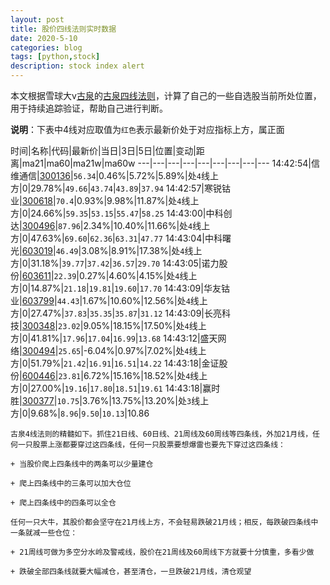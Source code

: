 ```yaml
---
layout: post
title: 股价四线法则实时数据
date: 2020-5-10
categories: blog
tags: [python,stock]
description: stock index alert
---
```



本文根据雪球大v[古泉](https://xueqiu.com/u/7148646888)的[古泉四线法则](https://xueqiu.com/7148646888/130498192)，计算了自己的一些自选股当前所处位置，用于持续追踪验证，帮助自己进行判断。

**说明**：下表中4线对应取值为`红色`表示最新价处于对应指标上方，属正面

时间|名称|代码|最新价|当日|3日|5日|位置|变动|距离|ma21|ma60|ma21w|ma60w
---|---|---|---|---|---|---|---|---
14:42:54|信维通信|[300136](https://xueqiu.com/S/SZ300136)|`56.34`|0.46%|5.72%|5.89%|处`4`线上方|0|29.78%|`49.66`|`43.74`|`43.89`|`37.94`
14:42:57|寒锐钴业|[300618](https://xueqiu.com/S/SZ300618)|`70.4`|0.93%|9.98%|11.87%|处`4`线上方|0|24.66%|`59.35`|`53.15`|`55.47`|`58.25`
14:43:00|中科创达|[300496](https://xueqiu.com/S/SZ300496)|`87.96`|2.34%|10.40%|11.66%|处`4`线上方|0|47.63%|`69.60`|`62.36`|`63.31`|`47.77`
14:43:04|中科曙光|[603019](https://xueqiu.com/S/SH603019)|`46.49`|3.08%|8.91%|17.38%|处`4`线上方|0|31.18%|`39.77`|`37.42`|`36.57`|`29.70`
14:43:05|诺力股份|[603611](https://xueqiu.com/S/SH603611)|`22.39`|0.27%|4.60%|4.15%|处`4`线上方|0|14.87%|`21.18`|`19.81`|`19.60`|`17.70`
14:43:09|华友钴业|[603799](https://xueqiu.com/S/SH603799)|`44.43`|1.67%|10.60%|12.56%|处`4`线上方|0|27.47%|`37.83`|`35.35`|`35.87`|`31.12`
14:43:09|长亮科技|[300348](https://xueqiu.com/S/SZ300348)|`23.02`|9.05%|18.15%|17.50%|处`4`线上方|0|41.81%|`17.96`|`17.04`|`16.99`|`13.68`
14:43:12|盛天网络|[300494](https://xueqiu.com/S/SZ300494)|`25.65`|-6.04%|0.97%|7.02%|处`4`线上方|0|51.79%|`21.42`|`16.91`|`16.51`|`14.22`
14:43:18|金证股份|[600446](https://xueqiu.com/S/SH600446)|`23.81`|6.72%|15.16%|18.52%|处`4`线上方|0|27.00%|`19.16`|`17.80`|`18.51`|`19.61`
14:43:18|赢时胜|[300377](https://xueqiu.com/S/SZ300377)|`10.75`|3.76%|13.75%|13.20%|处`3`线上方|0|9.68%|`8.96`|`9.50`|`10.13`|10.86

```
古泉4线法则的精髓如下。抓住21日线、60日线、21周线及60周线等四条线，外加21月线，任何一只股票上涨都要穿过这四条线，任何一只股票要想爆雷也要先下穿过这四条线：

+ 当股价爬上四条线中的两条可以少量建仓

+ 爬上四条线中的三条可以加大仓位

+ 爬上四条线中的四条可以全仓

任何一只大牛，其股价都会坚守在21月线上方，不会轻易跌破21月线；相反，每跌破四条线中一条就减一些仓位：

+ 21周线可做为多空分水岭及警戒线，股价在21周线及60周线下方就要十分慎重，多看少做

+ 跌破全部四条线就要大幅减仓，甚至清仓，一旦跌破21月线，清仓观望
```